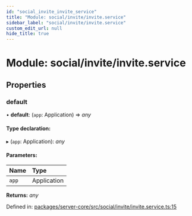 ```yaml
---
id: "social_invite_invite_service"
title: "Module: social/invite/invite.service"
sidebar_label: "social/invite/invite.service"
custom_edit_url: null
hide_title: true
---
```


# Module: social/invite/invite.service

## Properties

### default

• **default**: (`app`: Application) => *any*

#### Type declaration:

▸ (`app`: Application): *any*

#### Parameters:

Name | Type |
:------ | :------ |
`app` | Application |

**Returns:** *any*

Defined in: [packages/server-core/src/social/invite/invite.service.ts:15](https://github.com/xr3ngine/xr3ngine/blob/716a06460/packages/server-core/src/social/invite/invite.service.ts#L15)
